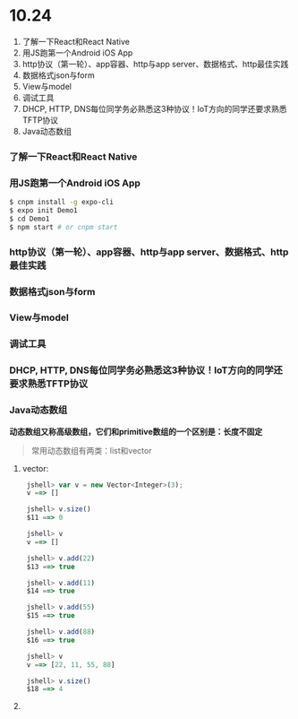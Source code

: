 # 10.24

1. 了解一下React和React Native
2. 用JS跑第一个Android iOS App
3. http协议（第一轮）、app容器、http与app server、数据格式、http最佳实践
4. 数据格式json与form
5. View与model
6. 调试工具
7. DHCP, HTTP, DNS每位同学务必熟悉这3种协议！IoT方向的同学还要求熟悉TFTP协议
8. Java动态数组

### 了解一下React和React Native

### 用JS跑第一个Android iOS App
```bash
$ cnpm install -g expo-cli
$ expo init Demo1
$ cd Demo1
$ npm start # or cnpm start
```

### http协议（第一轮）、app容器、http与app server、数据格式、http最佳实践

### 数据格式json与form

### View与model

### 调试工具

### DHCP, HTTP, DNS每位同学务必熟悉这3种协议！IoT方向的同学还要求熟悉TFTP协议

### Java动态数组
**动态数组又称高级数组，它们和primitive数组的一个区别是：长度不固定**
> 常用动态数组有两类：list和vector

1. vector:
   ```js
    jshell> var v = new Vector<Integer>(3);
    v ==> []

    jshell> v.size()
    $11 ==> 0

    jshell> v
    v ==> []

    jshell> v.add(22)
    $13 ==> true

    jshell> v.add(11)
    $14 ==> true

    jshell> v.add(55)
    $15 ==> true

    jshell> v.add(88)
    $16 ==> true

    jshell> v
    v ==> [22, 11, 55, 88]

    jshell> v.size()
    $18 ==> 4
   ```
2. 